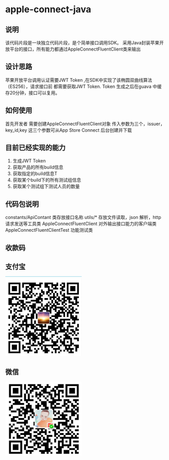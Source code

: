 # apple-connect-java

## 说明
该代码片段是一块独立代码片段，是个简单接口调用SDK。
采用Java封装苹果开放平台的接口，所有能力都通过AppleConnectFluentClient类来输出

## 设计思路
苹果开放平台调用认证需要JWT Token ,在SDK中实现了该椭圆双曲线算法（ES256），请求接口前
都需要获取JWT Token. Token 生成之后在guava 中缓存20分钟，接口可以复用。

## 如何使用
首先开发者 需要创建AppleConnectFluentClient对象 传入参数为三个，issuer，key_id,key
这三个参数可从App Store Connect 后台创建并下载

## 目前已经实现的能力
1. 生成JWT Token
2. 获取产品的所有build信息
3. 获取指定的build信息T
4. 获取某个build下的所有测试组信息
5. 获取某个测试组下测试人员的数量

## 代码包说明
constants/ApiContant 类存放接口名称
utils/*  存放文件读取，json 解析，http 请求发送等工具类
AppleConnectFluentClient 对外输出接口能力的客户端类
AppleConnectFluentClientTest 功能测试类

## 收款码

## 支付宝

![收款码](./img/alipay.jpg)

## 微信

![收款码](./img/weichat.jpg)
